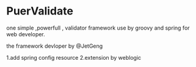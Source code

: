PuerValidate
============

one simple ,powerfull , validator framework use by groovy and spring  for web developer.

the framework devloper by @JetGeng

1.add spring config resource 
2.extension by weblogic


